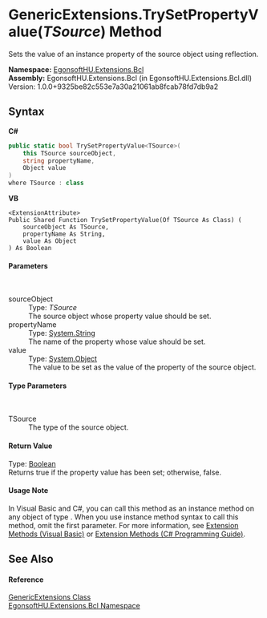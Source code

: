 # GenericExtensions.TrySetPropertyValue(*TSource*) Method 
 

Sets the value of an instance property of the source object using reflection.

**Namespace:**&nbsp;<a href="N_EgonsoftHU_Extensions_Bcl.md">EgonsoftHU.Extensions.Bcl</a><br />**Assembly:**&nbsp;EgonsoftHU.Extensions.Bcl (in EgonsoftHU.Extensions.Bcl.dll) Version: 1.0.0+9325be82c553e7a30a21061ab8fcab78fd7db9a2

## Syntax

**C#**<br />
``` C#
public static bool TrySetPropertyValue<TSource>(
	this TSource sourceObject,
	string propertyName,
	Object value
)
where TSource : class

```

**VB**<br />
``` VB
<ExtensionAttribute>
Public Shared Function TrySetPropertyValue(Of TSource As Class) ( 
	sourceObject As TSource,
	propertyName As String,
	value As Object
) As Boolean
```


#### Parameters
&nbsp;<dl><dt>sourceObject</dt><dd>Type: *TSource*<br />The source object whose property value should be set.</dd><dt>propertyName</dt><dd>Type: <a href="https://docs.microsoft.com/dotnet/api/system.string" target="_blank" rel="noopener noreferrer">System.String</a><br />The name of the property whose value should be set.</dd><dt>value</dt><dd>Type: <a href="https://docs.microsoft.com/dotnet/api/system.object" target="_blank" rel="noopener noreferrer">System.Object</a><br />The value to be set as the value of the property of the source object.</dd></dl>

#### Type Parameters
&nbsp;<dl><dt>TSource</dt><dd>The type of the source object.</dd></dl>

#### Return Value
Type: <a href="https://docs.microsoft.com/dotnet/api/system.boolean" target="_blank" rel="noopener noreferrer">Boolean</a><br />Returns true if the property value has been set; otherwise, false.

#### Usage Note
In Visual Basic and C#, you can call this method as an instance method on any object of type . When you use instance method syntax to call this method, omit the first parameter. For more information, see <a href="https://docs.microsoft.com/dotnet/visual-basic/programming-guide/language-features/procedures/extension-methods" target="_blank" rel="noopener noreferrer">Extension Methods (Visual Basic)</a> or <a href="https://docs.microsoft.com/dotnet/csharp/programming-guide/classes-and-structs/extension-methods" target="_blank" rel="noopener noreferrer">Extension Methods (C# Programming Guide)</a>.

## See Also


#### Reference
<a href="T_EgonsoftHU_Extensions_Bcl_GenericExtensions.md">GenericExtensions Class</a><br /><a href="N_EgonsoftHU_Extensions_Bcl.md">EgonsoftHU.Extensions.Bcl Namespace</a><br />